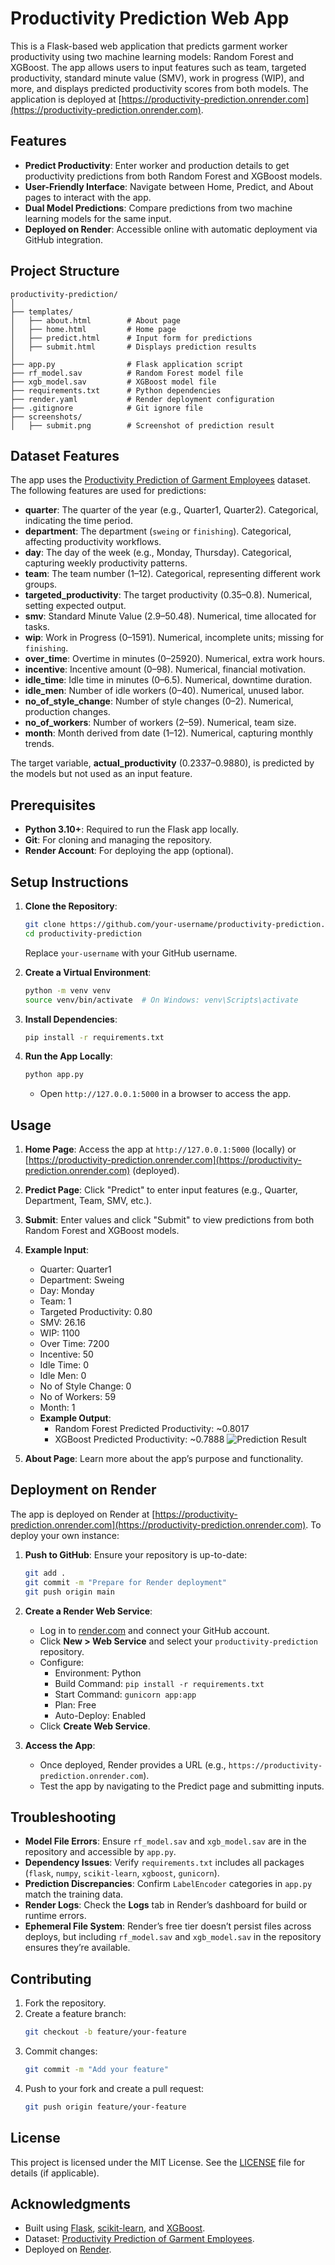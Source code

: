 # Productivity Prediction Web App

This is a Flask-based web application that predicts garment worker productivity using two machine learning models: Random Forest and XGBoost. The app allows users to input features such as team, targeted productivity, standard minute value (SMV), work in progress (WIP), and more, and displays predicted productivity scores from both models. The application is deployed at [https://productivity-prediction.onrender.com](https://productivity-prediction.onrender.com).

## Features
- **Predict Productivity**: Enter worker and production details to get productivity predictions from both Random Forest and XGBoost models.
- **User-Friendly Interface**: Navigate between Home, Predict, and About pages to interact with the app.
- **Dual Model Predictions**: Compare predictions from two machine learning models for the same input.
- **Deployed on Render**: Accessible online with automatic deployment via GitHub integration.

## Project Structure
```
productivity-prediction/
│
├── templates/
│   ├── about.html        # About page
│   ├── home.html         # Home page
│   ├── predict.html      # Input form for predictions
│   ├── submit.html       # Displays prediction results
│
├── app.py                # Flask application script
├── rf_model.sav          # Random Forest model file
├── xgb_model.sav         # XGBoost model file
├── requirements.txt      # Python dependencies
├── render.yaml           # Render deployment configuration
├── .gitignore            # Git ignore file
├── screenshots/
│   ├── submit.png        # Screenshot of prediction result
```

## Dataset Features
The app uses the [Productivity Prediction of Garment Employees](https://www.kaggle.com/datasets/utkarshsarbahi/productivity-prediction-of-garment-employees) dataset. The following features are used for predictions:

- **quarter**: The quarter of the year (e.g., Quarter1, Quarter2). Categorical, indicating the time period.
- **department**: The department (`sweing` or `finishing`). Categorical, affecting productivity workflows.
- **day**: The day of the week (e.g., Monday, Thursday). Categorical, capturing weekly productivity patterns.
- **team**: The team number (1–12). Categorical, representing different work groups.
- **targeted_productivity**: The target productivity (0.35–0.8). Numerical, setting expected output.
- **smv**: Standard Minute Value (2.9–50.48). Numerical, time allocated for tasks.
- **wip**: Work in Progress (0–1591). Numerical, incomplete units; missing for `finishing`.
- **over_time**: Overtime in minutes (0–25920). Numerical, extra work hours.
- **incentive**: Incentive amount (0–98). Numerical, financial motivation.
- **idle_time**: Idle time in minutes (0–6.5). Numerical, downtime duration.
- **idle_men**: Number of idle workers (0–40). Numerical, unused labor.
- **no_of_style_change**: Number of style changes (0–2). Numerical, production changes.
- **no_of_workers**: Number of workers (2–59). Numerical, team size.
- **month**: Month derived from date (1–12). Numerical, capturing monthly trends.

The target variable, **actual_productivity** (0.2337–0.9880), is predicted by the models but not used as an input feature.

## Prerequisites
- **Python 3.10+**: Required to run the Flask app locally.
- **Git**: For cloning and managing the repository.
- **Render Account**: For deploying the app (optional).

## Setup Instructions
1. **Clone the Repository**:
   ```bash
   git clone https://github.com/your-username/productivity-prediction.git
   cd productivity-prediction
   ```
   Replace `your-username` with your GitHub username.

2. **Create a Virtual Environment**:
   ```bash
   python -m venv venv
   source venv/bin/activate  # On Windows: venv\Scripts\activate
   ```

3. **Install Dependencies**:
   ```bash
   pip install -r requirements.txt
   ```

4. **Run the App Locally**:
   ```bash
   python app.py
   ```
   - Open `http://127.0.0.1:5000` in a browser to access the app.

## Usage
1. **Home Page**: Access the app at `http://127.0.0.1:5000` (locally) or [https://productivity-prediction.onrender.com](https://productivity-prediction.onrender.com) (deployed).
2. **Predict Page**: Click "Predict" to enter input features (e.g., Quarter, Department, Team, SMV, etc.).
3. **Submit**: Enter values and click "Submit" to view predictions from both Random Forest and XGBoost models.
4. **Example Input**:
   - Quarter: Quarter1
   - Department: Sweing
   - Day: Monday
   - Team: 1
   - Targeted Productivity: 0.80
   - SMV: 26.16
   - WIP: 1100
   - Over Time: 7200
   - Incentive: 50
   - Idle Time: 0
   - Idle Men: 0
   - No of Style Change: 0
   - No of Workers: 59
   - Month: 1
   - **Example Output**:
     - Random Forest Predicted Productivity: ~0.8017
     - XGBoost Predicted Productivity: ~0.7888
   ![Prediction Result](screenshots/submit.png)

5. **About Page**: Learn more about the app’s purpose and functionality.

## Deployment on Render
The app is deployed on Render at [https://productivity-prediction.onrender.com](https://productivity-prediction.onrender.com). To deploy your own instance:

1. **Push to GitHub**:
   Ensure your repository is up-to-date:
   ```bash
   git add .
   git commit -m "Prepare for Render deployment"
   git push origin main
   ```

2. **Create a Render Web Service**:
   - Log in to [render.com](https://render.com/) and connect your GitHub account.
   - Click **New > Web Service** and select your `productivity-prediction` repository.
   - Configure:
     - Environment: Python
     - Build Command: `pip install -r requirements.txt`
     - Start Command: `gunicorn app:app`
     - Plan: Free
     - Auto-Deploy: Enabled
   - Click **Create Web Service**.

3. **Access the App**:
   - Once deployed, Render provides a URL (e.g., `https://productivity-prediction.onrender.com`).
   - Test the app by navigating to the Predict page and submitting inputs.

## Troubleshooting
- **Model File Errors**: Ensure `rf_model.sav` and `xgb_model.sav` are in the repository and accessible by `app.py`.
- **Dependency Issues**: Verify `requirements.txt` includes all packages (`flask`, `numpy`, `scikit-learn`, `xgboost`, `gunicorn`).
- **Prediction Discrepancies**: Confirm `LabelEncoder` categories in `app.py` match the training data.
- **Render Logs**: Check the **Logs** tab in Render’s dashboard for build or runtime errors.
- **Ephemeral File System**: Render’s free tier doesn’t persist files across deploys, but including `rf_model.sav` and `xgb_model.sav` in the repository ensures they’re available.

## Contributing
1. Fork the repository.
2. Create a feature branch:
   ```bash
   git checkout -b feature/your-feature
   ```
3. Commit changes:
   ```bash
   git commit -m "Add your feature"
   ```
4. Push to your fork and create a pull request:
   ```bash
   git push origin feature/your-feature
   ```

## License
This project is licensed under the MIT License. See the [LICENSE](LICENSE) file for details (if applicable).

## Acknowledgments
- Built using [Flask](https://flask.palletsprojects.com/), [scikit-learn](https://scikit-learn.org/), and [XGBoost](https://xgboost.readthedocs.io/).
- Dataset: [Productivity Prediction of Garment Employees](https://www.kaggle.com/datasets/utkarshsarbahi/productivity-prediction-of-garment-employees).
- Deployed on [Render](https://render.com/).